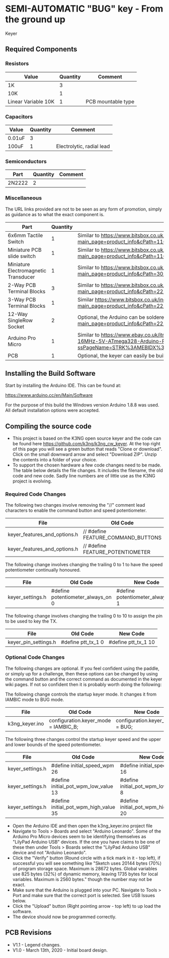 # SEMI-AUTOMATIC "BUG" key - From the ground up

Keyer
 
## Required Components
 
### Resistors
 
| Value               | Quantity | Comment            |
| ------------------- | -------- | ------------------ |
| 1K                  | 3        |                    |
| 10K                 | 1        |                    |
| Linear Variable 10K | 1        | PCB mountable type |

### Capacitors
 
| Value               | Quantity | Comment                   |
| ------------------- | -------- | ------------------------- |
| 0.01uF              | 3        |                           |
| 100uF               | 1        | Electrolytic, radial lead |

### Semiconductors
 
| Part                | Quantity | Comment            |
| ------------------- | -------- | ------------------ |
| 2N2222              | 2        |                    |

### Miscellaneous

The URL links provided are not to be seen as any form of promotion, simply as guidance as to what the exact component is.
 
| Part                                 | Quantity | Comment            |
| ------------------------------------ | -------- | ------------------ |
| 6x6mm Tactile Switch                 | 1        | Similar to <https://www.bitsbox.co.uk/index.php?main_page=product_info&cPath=116_117_119&products_id=3263> |                   |
| Miniature PCB slide switch           | 1        | Similar to <https://www.bitsbox.co.uk/index.php?main_page=product_info&cPath=116_120_124_125&products_id=870> |
| Miniature Electromagnetic Transducer | 1        | Similar to <https://www.bitsbox.co.uk/index.php?main_page=product_info&cPath=302_309&products_id=2098> |
| 2-Way PCB Terminal Blocks            | 3        | Similar to <https://www.bitsbox.co.uk/index.php?main_page=product_info&cPath=225_232&products_id=2962> |
| 3-Way PCB Terminal Blocks            | 1        | Similar <https://www.bitsbox.co.uk/index.php?main_page=product_info&cPath=225_232&products_id=1712> | 
| 12-Way SingleRow Socket              | 2        | Optional, the Arduino can be soldered to the board. <https://www.bitsbox.co.uk/index.php?main_page=product_info&cPath=225_230&products_id=1643> |
| Arduino Pro Micro                    | 1        | Similar to <https://www.ebay.co.uk/itm/1-2-5-10PCS-Leonardo-Pro-Micro-ATmega32U4-16MHz-5V-ATmega328-Arduino-Pro-Mini/152216277704?ssPageName=STRK%3AMEBIDX%3AIT&var=451406319074&_trksid=p2057872.m2749.l2649> |
| PCB                                  | 1        | Optional, the keyer can easily be built on Veroboard or similar. |

## Installing the Build Software

Start by installing the Arduino IDE. This can be found at:

https://www.arduino.cc/en/Main/Software

For the purpose of this build the Windows version Arduino 1.8.8 was used. 
All default installation options were accepted.

## Compiling the source code

- This project is based on the K3NG open source keyer and the code can be found here <https://github.com/k3ng/k3ng_cw_keyer>.
At the top right of this page you will see a green button that reads "Clone or download". Click on the small downward arrow and select "Download ZIP". 
Unzip the contents into a folder of your choice.
- To support the chosen hardware a few code changes need to be made. The table below details the file changes. 
It includes the filename, the old code and new code. Sadly line numbers are of little use as the K3NG project is evolving.

### Required Code Changes

The following two changes involve removing the "//" comment lead characters to enable the command button and speed potentiometer.
 
| File                         | Old Code                           | New Code                        |
| ---------------------------- | ---------------------------------- | ------------------------------- |
| keyer_features_and_options.h | // #define FEATURE_COMMAND_BUTTONS | #define FEATURE_COMMAND_BUTTONS |
| keyer_features_and_options.h | // #define FEATURE_POTENTIOMETER   | #define FEATURE_POTENTIOMETER   |

The following change involves changing the trailing 0 to 1 to have the speed potentiometer continually honoured.
 
| File             | Old Code                           | New Code                          |
| ---------------- | ---------------------------------- | --------------------------------- |
| keyer_settings.h | #define potentiometer_always_on 0  | #define potentiometer_always_on 1 |

The following change involves changing the trailing 0 to 10 to assign the pin to be used to key the TX.
 
| File                 | Old Code           | New Code            |
| -------------------- | ------------------ | ------------------- |
| keyer_pin_settings.h | #define ptt_tx_1 0 | #define ptt_tx_1 10 |

### Optional Code Changes

The following changes are optional. If you feel confident using the paddle, or simply up for a challenge, 
then these options can be changed by using the command button and the correct command as documented in the 
keyer wiki pages. If not so confident then it is probably worth doing the following:

The following change controls the startup keyer mode. It changes it from IAMBIC mode to BUG mode.

| File           | Old Code                             | New Code                        |
| -------------- | ------------------------------------ | ------------------------------- |
| k3ng_keyer.ino | configuration.keyer_mode = IAMBIC_B; | configuration.keyer_mode = BUG; |

The following three changes control the startup keyer speed and the upper and lower bounds of the speed
potentiometer.

| File             | Old Code                              | New Code                              |
| ---------------- | ------------------------------------- | ------------------------------------- |
| keyer_settings.h | #define initial_speed_wpm 26          | #define initial_speed_wpm 16          |
| keyer_settings.h | #define initial_pot_wpm_low_value 13  | #define initial_pot_wpm_low_value 8   |
| keyer_settings.h | #define initial_pot_wpm_high_value 35 | #define initial_pot_wpm_high_value 20 |

- Open the Arduino IDE and then open the k3ng_keyer.ino project file
- Navigate to Tools > Boards and select "Arduino Leonardo". Some of the Arduino Pro Micro devices seem to be identifying themselves as "LilyPad Arduino USB" devices. If
the one you have claims to be one of these then under Tools > Boards select the "LilyPad Arduino USB" device 
and not "Arduino Leonardo".
- Click the "Verify" button (Round circle with a tick mark in it - top left), if successful you will see something like 
"Sketch uses 20144 bytes (70%) of program storage space. Maximum is 28672 bytes.
Global variables use 825 bytes (32%) of dynamic memory, leaving 1735 bytes for local variables. Maximum is 2560 bytes."
though the number may not be exact.
- Make sure that the Arduino is plugged into your PC. Navigate to Tools > Port and make sure that the correct port is selected. See USB Issues below.
- Click the "Upload" button (Right pointing arrow - top left) to up load the software.
- The device should now be programmed correctly.

## PCB Revisions

- V1.1 - Legend changes.
- V1.0 - March 13th, 2020 - Initial board design.

